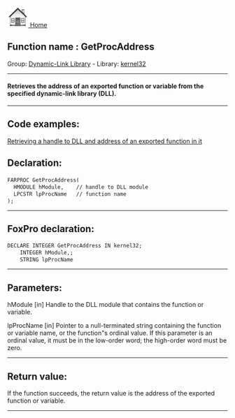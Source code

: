 [<img src="../../images/home.png"> Home ](https://github.com/VFPX/Win32API)  

## Function name : GetProcAddress
Group: [Dynamic-Link Library](../../functions_group.md#Dynamic-Link_Library)  -  Library: [kernel32](../../../libraries.md#kernel32)  
***  


#### Retrieves the address of an exported function or variable from the specified dynamic-link library (DLL).

***  


## Code examples:
[Retrieving a handle to DLL and address of an exported function in it](../../samples/sample_085.md)  

## Declaration:
```foxpro  
FARPROC GetProcAddress(
  HMODULE hModule,    // handle to DLL module
  LPCSTR lpProcName   // function name
);  
```  
***  


## FoxPro declaration:
```foxpro  
DECLARE INTEGER GetProcAddress IN kernel32;
	INTEGER hModule,;
	STRING lpProcName  
```  
***  


## Parameters:
hModule 
[in] Handle to the DLL module that contains the function or variable.

lpProcName 
[in] Pointer to a null-terminated string containing the function or variable name, or the function"s ordinal value. If this parameter is an ordinal value, it must be in the low-order word; the high-order word must be zero.  
***  


## Return value:
If the function succeeds, the return value is the address of the exported function or variable.  
***  

